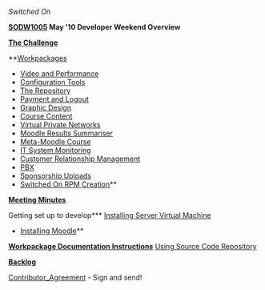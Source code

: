 _Switched On_

**[SODW1005](SODW1005.md) May '10 Developer Weekend Overview**

**[The Challenge](TheChallenge.md)**

**[Workpackages](Workpackages.md)
  * [Video and Performance](Workpackage_VideoAndPerformance.md)
  * [Configuration Tools](Workpackage_ConfigurationTools.md)
  * [The Repository](Workpackage_Repository.md)
  * [Payment and Logout](Workpackage_PaymentAndLogout.md)
  * [Graphic Design](Workpackage_GraphicDesign.md)
  * [Course Content](Workpackage_CourseContent.md)
  * [Virtual Private Networks](Workpackage_VPN.md)
  * [Moodle Results Summariser](Workpackage_Moodle_Results_Summariser.md)
  * [Meta-Moodle Course](Workpackage_Meta_Moodle_Course.md)
  * [IT System Monitoring](Workpackage_IT_System_Monitoring.md)
  * [Customer Relationship Management](Workpackage_CustomerRelationshipManagement.md)
  * [PBX](Workpackage_PBX.md)
  * [Sponsorship Uploads](Workpackage_Sponsorship_Uploads.md)
  * [Switched On RPM Creation](Workpackage_RPMs.md)**

**[Meeting Minutes](MeetingMinutes.md)**

Getting set up to develop*** [Installing Server Virtual Machine](ServerVM.md)
  * [Installing Moodle](InstallingMoodle.md)**

**[Workpackage Documentation Instructions](WorkpackageDocumentationInstructions.md)** [Using Source Code Repository](UsingSourceCodeRepository.md)

**[Backlog](UserStoriesBacklog.md)**

[Contributor\_Agreement](Contributor_Agreement.md) - Sign and send!